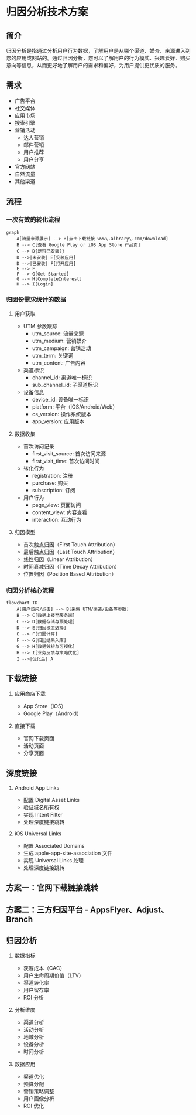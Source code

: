 # 归因分析技术方案

## 简介

归因分析是指通过分析用户行为数据，了解用户是从哪个渠道、媒介、来源进入到您的应用或网站的。通过归因分析，您可以了解用户的行为模式、兴趣爱好、购买意向等信息，从而更好地了解用户的需求和偏好，为用户提供更优质的服务。

## 需求

- 广告平台
- 社交媒体
- 应用市场
- 搜索引擎
- 营销活动
  - 达人营销
  - 邮件营销
  - 用户推荐
  - 用户分享
- 官方网站
- 自然流量
- 其他渠道

## 流程

### 一次有效的转化流程

```mermaid
graph
    A[流量来源展示] --> B[点击下载链接 www\.aibrary\.com/download]
    B --> C[查看 Google Play or iOS App Store 产品页]
    C --> D{是否已安装?}
    D -->|未安装| E[安装应用]
    D -->|已安装| F[打开应用]
    E --> F
    F --> G[Get Started]
    G --> H[CompleteInterest]
    H --> I[Login]
```

### 归因份需求统计的数据

1. 用户获取
   - UTM 参数跟踪
     - utm_source: 流量来源
     - utm_medium: 营销媒介
     - utm_campaign: 营销活动
     - utm_term: 关键词
     - utm_content: 广告内容
   - 渠道标识
     - channel_id: 渠道唯一标识
     - sub_channel_id: 子渠道标识
   - 设备信息
     - device_id: 设备唯一标识
     - platform: 平台（iOS/Android/Web）
     - os_version: 操作系统版本
     - app_version: 应用版本

2. 数据收集
   - 首次访问记录
     - first_visit_source: 首次访问来源
     - first_visit_time: 首次访问时间
   - 转化行为
     - registration: 注册
     - purchase: 购买
     - subscription: 订阅
   - 用户行为
     - page_view: 页面访问
     - content_view: 内容查看
     - interaction: 互动行为

3. 归因模型
   - 首次触点归因（First Touch Attribution）
   - 最后触点归因（Last Touch Attribution）
   - 线性归因（Linear Attribution）
   - 时间衰减归因（Time Decay Attribution）
   - 位置归因（Position Based Attribution）

### 归因分析核心流程

```mermaid
flowchart TD
    A[用户访问/点击] --> B[采集 UTM/渠道/设备等参数]
    B --> C[数据上报至服务端]
    C --> D[数据存储与预处理]
    D --> E[归因模型选择]
    E --> F[归因计算]
    F --> G[归因结果入库]
    G --> H[数据分析与可视化]
    H --> I[业务反馈与策略优化]
    I -->|优化后| A
```

## 下载链接

1. 应用商店下载
   - App Store（iOS）
   - Google Play（Android）

2. 直接下载
   - 官网下载页面
   - 活动页面
   - 分享页面

## 深度链接

1. Android App Links
   - 配置 Digital Asset Links
   - 验证域名所有权
   - 实现 Intent Filter
   - 处理深度链接跳转

2. iOS Universal Links
   - 配置 Associated Domains
   - 生成 apple-app-site-association 文件
   - 实现 Universal Links 处理
   - 处理深度链接跳转

## 方案一：官网下载链接跳转

## 方案二：三方归因平台 - AppsFlyer、Adjust、Branch

## 归因分析

1. 数据指标
   - 获客成本（CAC）
   - 用户生命周期价值（LTV）
   - 渠道转化率
   - 用户留存率
   - ROI 分析

2. 分析维度
   - 渠道分析
   - 活动分析
   - 地域分析
   - 设备分析
   - 时间分析

3. 数据应用
   - 渠道优化
   - 预算分配
   - 营销策略调整
   - 用户画像分析
   - ROI 优化
